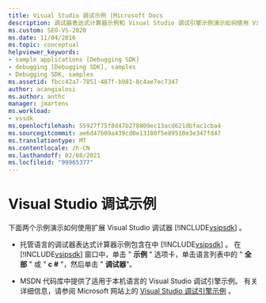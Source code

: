```yaml
---
title: Visual Studio 调试示例 |Microsoft Docs
description: 调试器表达式计算器示例和 Visual Studio 调试引擎示例演示如何使用 Visual Studio SDK 扩展 Visual Studio 调试器。
ms.custom: SEO-VS-2020
ms.date: 11/04/2016
ms.topic: conceptual
helpviewer_keywords:
- sample applications [Debugging SDK]
- debugging [Debugging SDK], samples
- Debugging SDK, samples
ms.assetid: fbcc42a7-7851-487f-b981-8c4ae7ec7347
author: acangialosi
ms.author: anthc
manager: jmartens
ms.workload:
- vssdk
ms.openlocfilehash: 55927f75f8d47b278809ec13acd621dbfac1cba4
ms.sourcegitcommit: ae6d47b09a439cd0e13180f5e89510e3e347fd47
ms.translationtype: MT
ms.contentlocale: zh-CN
ms.lasthandoff: 02/08/2021
ms.locfileid: "99965377"
---
```

# <a name="visual-studio-debugging-samples"></a>Visual Studio 调试示例
下面两个示例演示如何使用扩展 Visual Studio 调试器 [!INCLUDE[vsipsdk](../../extensibility/includes/vsipsdk_md.md)] 。

- 托管语言的调试器表达式计算器示例包含在中 [!INCLUDE[vsipsdk](../../extensibility/includes/vsipsdk_md.md)] 。 在 [!INCLUDE[vsipsdk](../../extensibility/includes/vsipsdk_md.md)] 窗口中，单击 " **示例** " 选项卡，单击语言列表中的 " **全部** " 或 " **c #** "，然后单击 " **调试器**"。

- MSDN 代码库中提供了适用于本机语言的 Visual Studio 调试引擎示例。 有关详细信息，请参阅 Microsoft 网站上的 [Visual Studio 调试引擎示例](https://code.msdn.microsoft.com/Visual-Studio-Debug-Engine-c2e21c0e) 。
